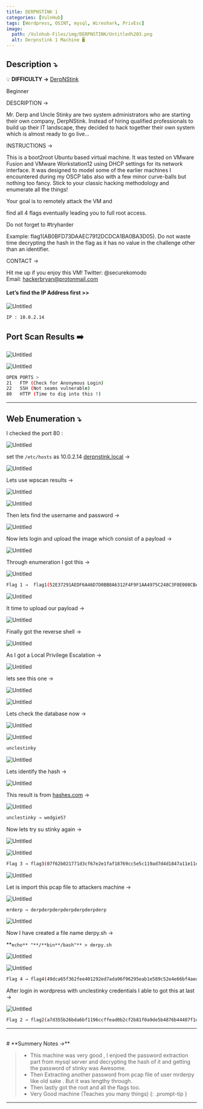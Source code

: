 ```yaml
---
title: DERPNSTINK 1
categories: [VulnHub]
tags: [Wordpress, OSINT, mysql, Wireshark, PrivEsc]
image:
  path: /Vulnhub-Files/img/DERPNSTINK/Untitled%203.png
  alt: Derpnstink 1 Machine 🖥️
---
```


## **Description ⤵️**


💡 **DIFFICULTY →** [DerpNStink](https://www.vulnhub.com/entry/derpnstink-1,221/)

Beginner

DESCRIPTION →

Mr. Derp and Uncle Stinky are two system administrators who are starting their own company, DerpNStink. Instead of hiring qualified professionals to build up their IT landscape, they decided to hack together their own system which is almost ready to go live...

INSTRUCTIONS →

This is a boot2root Ubuntu based virtual machine. It was tested on VMware Fusion and VMware Workstation12 using DHCP settings for its network interface. It was designed to model some of the earlier machines I encountered during my OSCP labs also with a few minor curve-balls but nothing too fancy. Stick to your classic hacking methodology and enumerate all the things!

Your goal is to remotely attack the VM and

find all 4 flags eventually leading you to full root access.

Do not forget to #tryharder

Example: flag1(AB0BFD73DAAEC7912DCDCA1BA0BA3D05). Do not waste time decrypting the hash in the flag as it has no value in the challenge other than an identifier.

CONTACT →

Hit me up if you enjoy this VM! Twitter: @securekomodo Email: hackerbryan@protonmail.com


#### **Let’s find the IP Address first >>**

![Untitled](/Vulnhub-Files/img/DERPNSTINK/Untitled.png)

```bash
IP : 10.0.2.14
```

## Port Scan Results ➡️

![Untitled](/Vulnhub-Files/img/DERPNSTINK/Untitled%201.png)

![Untitled](/Vulnhub-Files/img/DERPNSTINK/Untitled%202.png)

```bash
OPEN PORTS >
21   FTP (Check for Anonymous Login)
22   SSH (Not seams vulnerable)
80   HTTP (Time to dig into this !)
```

---

## Web Enumeration ⤵️

I checked the port 80 :

![Untitled](/Vulnhub-Files/img/DERPNSTINK/Untitled%203.png)

set the `/etc/hosts` as 10.0.2.14 [derpnstink.local](http://derpnstink.local/) →

![Untitled](/Vulnhub-Files/img/DERPNSTINK/Untitled%204.png)

Lets use wpscan results →

![Untitled](/Vulnhub-Files/img/DERPNSTINK/Untitled%205.png)

![Untitled](/Vulnhub-Files/img/DERPNSTINK/Untitled%206.png)

Then lets find the username and password →

![Untitled](/Vulnhub-Files/img/DERPNSTINK/Untitled%207.png)

Now lets login and upload the image which consist of a payload →

![Untitled](/Vulnhub-Files/img/DERPNSTINK/Untitled%208.png)

Through enumeration I got this →

![Untitled](/Vulnhub-Files/img/DERPNSTINK/Untitled%209.png)

```bash
Flag 1 →  flag1(52E37291AEDF6A46D7D0BB8A6312F4F9F1AA4975C248C3F0E008CBA09D6E9166)
```

![Untitled](/Vulnhub-Files/img/DERPNSTINK/Untitled%2010.png)

It time to upload our payload →

![Untitled](/Vulnhub-Files/img/DERPNSTINK/Untitled%2011.png)

Finally got the reverse shell → 

![Untitled](/Vulnhub-Files/img/DERPNSTINK/Untitled%2012.png)

As I got a Local Privilege Escalation →

![Untitled](/Vulnhub-Files/img/DERPNSTINK/Untitled%2013.png)

lets see this one →

![Untitled](/Vulnhub-Files/img/DERPNSTINK/Untitled%2014.png)

![Untitled](/Vulnhub-Files/img/DERPNSTINK/Untitled%2015.png)

Lets check the database now →

![Untitled](/Vulnhub-Files/img/DERPNSTINK/Untitled%2016.png)

![Untitled](/Vulnhub-Files/img/DERPNSTINK/Untitled%2017.png)

```bash
unclestinky
```

![Untitled](/Vulnhub-Files/img/DERPNSTINK/Untitled%2018.png)

Lets identify the hash →

![Untitled](/Vulnhub-Files/img/DERPNSTINK/Untitled%2019.png)

This result is from [hashes.com](http://hashes.com/)  →

![Untitled](/Vulnhub-Files/img/DERPNSTINK/Untitled%2020.png)

```bash
unclestinky → wedgie57
```

Now lets try su stinky again →

![Untitled](/Vulnhub-Files/img/DERPNSTINK/Untitled%2021.png)

![Untitled](/Vulnhub-Files/img/DERPNSTINK/Untitled%2022.png)

```bash
Flag 3 → flag3(07f62b021771d3cf67e2e1faf18769cc5e5c119ad7d4d1847a11e11d6d5a7ecb)
```

![Untitled](/Vulnhub-Files/img/DERPNSTINK/Untitled%2023.png)

Let is import this pcap file to attackers machine →

![Untitled](/Vulnhub-Files/img/DERPNSTINK/Untitled%2024.png)

```bash
mrderp → derpderpderpderpderpderpderp
```

![Untitled](/Vulnhub-Files/img/DERPNSTINK/Untitled%2025.png)

Now I have created a file name derpy.sh →

**`echo** "**/**bin**/bash"** > derpy.sh`

![Untitled](/Vulnhub-Files/img/DERPNSTINK/Untitled%2026.png)

![Untitled](/Vulnhub-Files/img/DERPNSTINK/Untitled%2027.png)

```bash
Flag 4 → flag4(49dca65f362fee401292ed7ada96f96295eab1e589c52e4e66bf4aedda715fdd)
```

After login in wordpress with unclestinky credentials I able to got this at last →

![Untitled](/Vulnhub-Files/img/DERPNSTINK/Untitled%2028.png)

```bash
Flag 2 → flag2(a7d355b26bda6bf1196ccffead0b2cf2b81f0a9de5b4876b44407f1dc07e51e6)
```

<hr>
<br>
# **Summery Notes →**

>
> - This machine was very good , I enjoed the password extraction part from mysql server and decrypting the hash of it and getting the password of stinky was Awesome.
> - Then Extracting another password from pcap file of user mrderpy like old sake . But it was lengthy through.
> - Then lastly got the root and all the flags too.
> - Very Good machine (Teaches you many things)
{: .prompt-tip }

<hr>